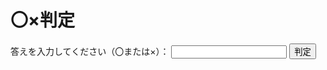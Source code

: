 
<html>
<head>
  <title>〇×判定</title>
  <script>
    function checkAnswer() {
      var answer = document.getElementById("answer").value;
      
      if (answer === "〇") {
        document.getElementById("result").textContent = "正解です！";
      } else {
        document.getElementById("result").textContent = "不正解です！";
      }
    }
  </script>
</head>
<body>
  <h1>〇×判定</h1>
  <label for="answer">答えを入力してください（〇または×）：</label>
  <input type="text" id="answer" />
  <button onclick="checkAnswer()">判定</button>
  <p id="result"></p>
</body>
</html>
